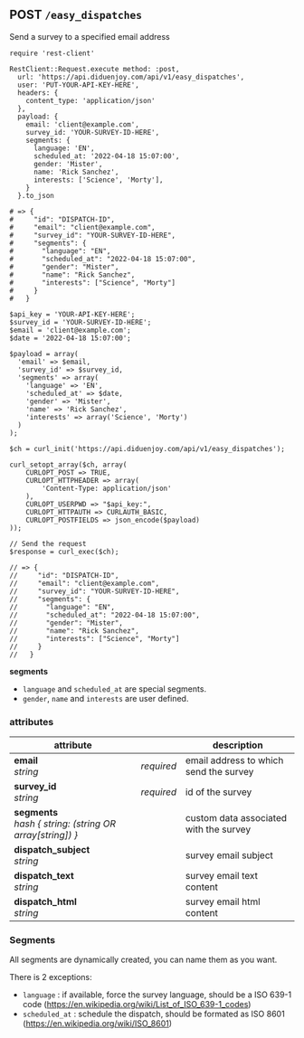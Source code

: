 ## POST `/easy_dispatches`

Send a survey to a specified email address

```ruby--Rails
require 'rest-client'

RestClient::Request.execute method: :post,
  url: 'https://api.diduenjoy.com/api/v1/easy_dispatches',
  user: 'PUT-YOUR-API-KEY-HERE',
  headers: {
    content_type: 'application/json'
  },
  payload: {
    email: 'client@example.com',
    survey_id: 'YOUR-SURVEY-ID-HERE',
    segments: {
      language: 'EN',
      scheduled_at: '2022-04-18 15:07:00',
      gender: 'Mister',
      name: 'Rick Sanchez',
      interests: ['Science', 'Morty'],
    }
  }.to_json

# => {
#     "id": "DISPATCH-ID",
#     "email": "client@example.com",
#     "survey_id": "YOUR-SURVEY-ID-HERE",
#     "segments": {
#       "language": "EN",
#       "scheduled_at": "2022-04-18 15:07:00",
#       "gender": "Mister",
#       "name": "Rick Sanchez",
#       "interests": ["Science", "Morty"]
#     }
#   }
```

```php--php
$api_key = 'YOUR-API-KEY-HERE';
$survey_id = 'YOUR-SURVEY-ID-HERE';
$email = 'client@example.com';
$date = '2022-04-18 15:07:00';

$payload = array(
  'email' => $email,
  'survey_id' => $survey_id,
  'segments' => array(
    'language' => 'EN',
    'scheduled_at' => $date,
    'gender' => 'Mister',
    'name' => 'Rick Sanchez',
    'interests' => array('Science', 'Morty')
  )
);

$ch = curl_init('https://api.diduenjoy.com/api/v1/easy_dispatches');

curl_setopt_array($ch, array(
    CURLOPT_POST => TRUE,
    CURLOPT_HTTPHEADER => array(
        'Content-Type: application/json'
    ),
    CURLOPT_USERPWD => "$api_key:",
    CURLOPT_HTTPAUTH => CURLAUTH_BASIC,
    CURLOPT_POSTFIELDS => json_encode($payload)
));

// Send the request
$response = curl_exec($ch);

// => {
//     "id": "DISPATCH-ID",
//     "email": "client@example.com",
//     "survey_id": "YOUR-SURVEY-ID-HERE",
//     "segments": {
//       "language": "EN",
//       "scheduled_at": "2022-04-18 15:07:00",
//       "gender": "Mister",
//       "name": "Rick Sanchez",
//       "interests": ["Science", "Morty"]
//     }
//   }
```

<aside class="notice lang-specific"><b>segments</b>
  <ul>
    <li><code>language</code> and <code>scheduled_at</code> are special segments.</li>
    <li><code>gender</code>, <code>name</code> and <code>interests</code> are user defined.</li>
</aside>


### attributes

attribute          |     | description
------------- | --- | -------------
__email__<br>_string_  | _required_ | email address to which send the survey
__survey_id__<br>_string_  | _required_ | id of the survey
__segments__<br>_hash { string: (string OR array[string]) }_ | | custom data associated with the survey
__dispatch_subject__<br>_string_ | | survey email subject
__dispatch_text__<br>_string_  | | survey email text content
__dispatch_html__<br>_string_  | | survey email html content

### Segments

All segments are dynamically created, you can name them as you want.

There is 2 exceptions:

- `language` : if available, force the survey language, should be a ISO 639-1 code (https://en.wikipedia.org/wiki/List_of_ISO_639-1_codes)
- `scheduled_at` : schedule the dispatch, should be formated as ISO 8601 (https://en.wikipedia.org/wiki/ISO_8601)
